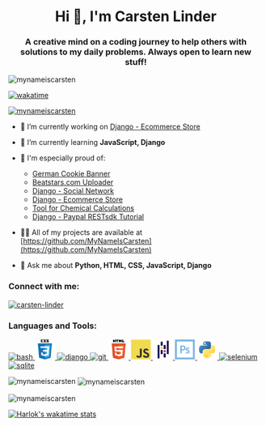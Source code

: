 <h1 align="center">Hi 👋, I'm Carsten Linder</h1>
<h3 align="center">A creative mind on a coding journey to help others with solutions to my daily problems. Always open to learn new stuff!</h3>

<p align="left"> <img src="https://komarev.com/ghpvc/?username=mynameiscarsten&label=Profile%20views&color=0e75b6&style=flat" alt="mynameiscarsten" /> </p>

[![wakatime](https://wakatime.com/badge/user/be653142-3adc-4882-960e-bcd907529869.svg)](https://wakatime.com/@be653142-3adc-4882-960e-bcd907529869)

<p align="left"> <a href="https://github.com/ryo-ma/github-profile-trophy"><img src="https://github-profile-trophy.vercel.app/?username=mynameiscarsten" alt="mynameiscarsten" /></a> </p>

- 🔭 I’m currently working on [Django - Ecommerce Store](https://github.com/MyNameIsCarsten/django-ecommerce)

- 🌱 I’m currently learning **JavaScript, Django**

- 💪 I'm especially proud of:
  - [German Cookie Banner](https://github.com/MyNameIsCarsten/german-cookiebanner)
  - [Beatstars.com Uploader](https://github.com/MyNameIsCarsten/beatstars-upload)
  - [Django - Social Network](https://github.com/MyNameIsCarsten/django-social)
  - [Django - Ecommerce Store](https://github.com/MyNameIsCarsten/django-ecommerce)
  - [Tool for Chemical Calculations](https://github.com/MyNameIsCarsten/chemical-calculator)
  - [Django - Paypal RESTsdk Tutorial](https://github.com/MyNameIsCarsten/django-paypal-restsdk)

- 👨‍💻 All of my projects are available at [https://github.com/MyNameIsCarsten](https://github.com/MyNameIsCarsten)

- 💬 Ask me about **Python, HTML, CSS, JavaScript, Django**



<h3 align="left">Connect with me:</h3>
<p align="left">
<a href="https://linkedin.com/in/carsten-linder" target="blank"><img align="center" src="https://raw.githubusercontent.com/rahuldkjain/github-profile-readme-generator/master/src/images/icons/Social/linked-in-alt.svg" alt="carsten-linder" height="30" width="40" /></a>
</p>

<h3 align="left">Languages and Tools:</h3>
<p align="left"> 
  <a href="https://www.gnu.org/software/bash/" target="_blank" rel="noreferrer"> <img src="https://www.vectorlogo.zone/logos/gnu_bash/gnu_bash-icon.svg" alt="bash" width="40" height="40"/> </a> 
  <a href="https://www.w3schools.com/css/" target="_blank" rel="noreferrer"> <img src="https://raw.githubusercontent.com/devicons/devicon/master/icons/css3/css3-original-wordmark.svg" alt="css3" width="40" height="40"/> </a> 
  <a href="https://www.djangoproject.com/" target="_blank" rel="noreferrer"> <img src="https://cdn.worldvectorlogo.com/logos/django.svg" alt="django" width="40" height="40"/> </a> 
  <a href="https://git-scm.com/" target="_blank" rel="noreferrer"> <img src="https://www.vectorlogo.zone/logos/git-scm/git-scm-icon.svg" alt="git" width="40" height="40"/> </a> 
  <a href="https://www.w3.org/html/" target="_blank" rel="noreferrer"> <img src="https://raw.githubusercontent.com/devicons/devicon/master/icons/html5/html5-original-wordmark.svg" alt="html5" width="40" height="40"/> </a> 
  <a href="https://developer.mozilla.org/en-US/docs/Web/JavaScript" target="_blank" rel="noreferrer"> <img src="https://raw.githubusercontent.com/devicons/devicon/master/icons/javascript/javascript-original.svg" alt="javascript" width="40" height="40"/> </a> 
  <a href="https://pandas.pydata.org/" target="_blank" rel="noreferrer"> <img src="https://raw.githubusercontent.com/devicons/devicon/2ae2a900d2f041da66e950e4d48052658d850630/icons/pandas/pandas-original.svg" alt="pandas" width="40" height="40"/> </a> 
  <a href="https://www.photoshop.com/en" target="_blank" rel="noreferrer"> <img src="https://raw.githubusercontent.com/devicons/devicon/master/icons/photoshop/photoshop-line.svg" alt="photoshop" width="40" height="40"/> </a> 
  <a href="https://www.python.org" target="_blank" rel="noreferrer"> <img src="https://raw.githubusercontent.com/devicons/devicon/master/icons/python/python-original.svg" alt="python" width="40" height="40"/> </a> 
  <a href="https://www.selenium.dev" target="_blank" rel="noreferrer"> <img src="https://raw.githubusercontent.com/detain/svg-logos/780f25886640cef088af994181646db2f6b1a3f8/svg/selenium-logo.svg" alt="selenium" width="40" height="40"/> </a> 
  <a href="https://www.sqlite.org/" target="_blank" rel="noreferrer"> <img src="https://www.vectorlogo.zone/logos/sqlite/sqlite-icon.svg" alt="sqlite" width="40" height="40"/> </a> 
</p>

<p><img align="left" src="https://github-readme-stats.vercel.app/api/top-langs?username=mynameiscarsten&show_icons=true&locale=en&layout=compact" alt="mynameiscarsten" /></p>

<p>&nbsp;<img align="center" src="https://github-readme-stats.vercel.app/api?username=mynameiscarsten&show_icons=true&locale=en" alt="mynameiscarsten" /></p>

<p><img align="center" src="https://github-readme-streak-stats.herokuapp.com/?user=mynameiscarsten&" alt="mynameiscarsten" /></p>

[![Harlok's wakatime stats](https://github-readme-stats.vercel.app/api/wakatime?username=mynameiscarsten)](https://github.com/anuraghazra/github-readme-stats)


